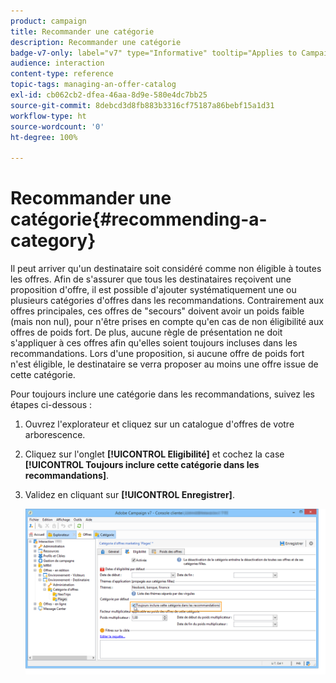 ```yaml
---
product: campaign
title: Recommander une catégorie
description: Recommander une catégorie
badge-v7-only: label="v7" type="Informative" tooltip="Applies to Campaign Classic v7 only"
audience: interaction
content-type: reference
topic-tags: managing-an-offer-catalog
exl-id: cb062cb2-dfea-46aa-8d9e-580e4dc7bb25
source-git-commit: 8debcd3d8fb883b3316cf75187a86bebf15a1d31
workflow-type: ht
source-wordcount: '0'
ht-degree: 100%

---
```


# Recommander une catégorie{#recommending-a-category}



Il peut arriver qu&#39;un destinataire soit considéré comme non éligible à toutes les offres. Afin de s&#39;assurer que tous les destinataires reçoivent une proposition d&#39;offre, il est possible d&#39;ajouter systématiquement une ou plusieurs catégories d&#39;offres dans les recommandations. Contrairement aux offres principales, ces offres de &quot;secours&quot; doivent avoir un poids faible (mais non nul), pour n&#39;être prises en compte qu&#39;en cas de non éligibilité aux offres de poids fort. De plus, aucune règle de présentation ne doit s&#39;appliquer à ces offres afin qu&#39;elles soient toujours incluses dans les recommandations. Lors d&#39;une proposition, si aucune offre de poids fort n&#39;est éligible, le destinataire se verra proposer au moins une offre issue de cette catégorie.

Pour toujours inclure une catégorie dans les recommandations, suivez les étapes ci-dessous :

1. Ouvrez l&#39;explorateur et cliquez sur un catalogue d&#39;offres de votre arborescence.
1. Cliquez sur l&#39;onglet **[!UICONTROL Eligibilité]** et cochez la case **[!UICONTROL Toujours inclure cette catégorie dans les recommandations]**.
1. Validez en cliquant sur **[!UICONTROL Enregistrer]**.

   ![](assets/offer_cat_default_001.png)
